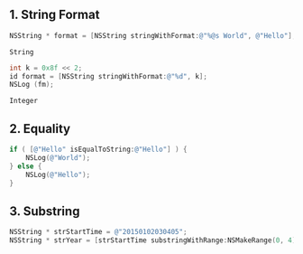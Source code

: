 ## 1. String Format

```objective-c
NSString * format = [NSString stringWithFormat:@"%@s World", @"Hello"];
```

`String`

```objective-c
int k = 0x8f << 2;
id format = [NSString stringWithFormat:@"%d", k];
NSLog (fm);
```

`Integer`

## 2. Equality

```objective-c
if ( [@"Hello" isEqualToString:@"Hello"] ) {
    NSLog(@"World");
} else {
    NSLog(@"Hello");
}
```

## 3. Substring

```objective-c
NSString * strStartTime = @"20150102030405";
NSString * strYear = [strStartTime substringWithRange:NSMakeRange(0, 4)];
```
